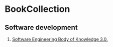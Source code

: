 # BookCollection
## Software development
1. [Software Engineering Body of Knowledge 3.0.](https://truonganhhoang.gitbooks.io/swebok3/content/)
